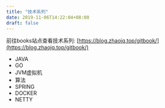```yaml
---
title: "技术系列"
date: 2019-11-06T14:22:04+08:00
draft: false
---
```


前往books站点查看技术系列: [https://blog.zhaojq.top/gitbook/](https://blog.zhaojq.top/gitbook/)

- JAVA
- GO
- JVM虚拟机
- 算法
- SPRING
- DOCKER
- NETTY